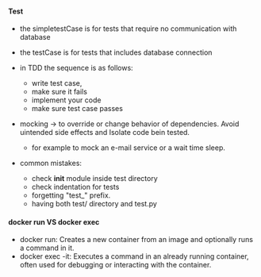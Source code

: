 #### Test
- the simpletestCase is for tests that require no communication with database
- the testCase is for tests that includes database connection


- in TDD the sequence is as follows: 
  - write test case,
  - make sure it fails
  - implement your code 
  - make sure test case passes


- mocking -> to override or change behavior of dependencies. Avoid uintended side effects and Isolate code bein tested. 
    - for example to mock an e-mail service or a wait time sleep.


- common mistakes:
  - check __init__ module inside test directory
  - check indentation for tests
  - forgetting "test_" prefix. 
  - having both test/ directory and test.py 
  
#### docker run VS docker exec
- docker run: Creates a new container from an image and optionally runs a command in it.
- docker exec -it: Executes a command in an already running container, often used for debugging or interacting with the container.